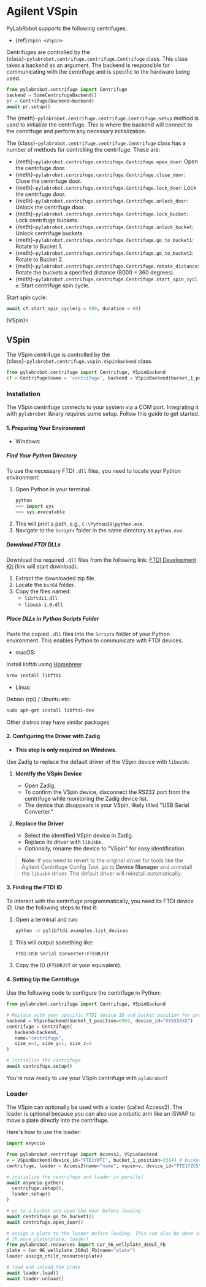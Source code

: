 # Agilent VSpin

PyLabRobot supports the following centrifuges:

- {ref}`VSpin <VSpin>`

Centrifuges are controlled by the {class}`~pylabrobot.centrifuge.centrifuge.Centrifuge` class. This class takes a backend as an argument. The backend is responsible for communicating with the centrifuge and is specific to the hardware being used.

```python
from pylabrobot.centrifuge import Centrifuge
backend = SomeCentrifugeBackend()
pr = Centrifuge(backend=backend)
await pr.setup()
```

The {meth}`~pylabrobot.centrifuge.centrifuge.Centrifuge.setup` method is used to initialize the centrifuge. This is where the backend will connect to the centrifuge and perform any necessary initialization.

The {class}`~pylabrobot.centrifuge.centrifuge.Centrifuge` class has a number of methods for controlling the centrifuge. These are:

- {meth}`~pylabrobot.centrifuge.centrifuge.Centrifuge.open_door`: Open the centrifuge door.
- {meth}`~pylabrobot.centrifuge.centrifuge.Centrifuge.close_door`: Close the centrifuge door.
- {meth}`~pylabrobot.centrifuge.centrifuge.Centrifuge.lock_door`: Lock the centrifuge door.
- {meth}`~pylabrobot.centrifuge.centrifuge.Centrifuge.unlock_door`: Unlock the centrifuge door.
- {meth}`~pylabrobot.centrifuge.centrifuge.Centrifuge.lock_bucket`: Lock centrifuge buckets.
- {meth}`~pylabrobot.centrifuge.centrifuge.Centrifuge.unlock_bucket`: Unlock centrifuge buckets.
- {meth}`~pylabrobot.centrifuge.centrifuge.Centrifuge.go_to_bucket1`: Rotate to Bucket 1.
- {meth}`~pylabrobot.centrifuge.centrifuge.Centrifuge.go_to_bucket2`: Rotate to Bucket 2.
- {meth}`~pylabrobot.centrifuge.centrifuge.Centrifuge.rotate_distance`: Rotate the buckets a specified distance (8000 = 360 degrees).
- {meth}`~pylabrobot.centrifuge.centrifuge.Centrifuge.start_spin_cycle`: Start centrifuge spin cycle.

Start spin cycle:

```python
await cf.start_spin_cycle(g = 800, duration = 60)
```

(VSpin)=

## VSpin

The VSpin centrifuge is controlled by the {class}`~pylabrobot.centrifuge.vspin.VSpinBackend` class.

```python
from pylabrobot.centrifuge import Centrifuge, VSpinBackend
cf = Centrifuge(name = 'centrifuge', backend = VSpinBackend(bucket_1_position=0), size_x= 1, size_y=1, size_z=1)
```

### Installation

The VSpin centrifuge connects to your system via a COM port. Integrating it with `pylabrobot` library requires some setup. Follow this guide to get started.

#### 1. Preparing Your Environment

- Windows:

##### Find Your Python Directory

To use the necessary FTDI `.dll` files, you need to locate your Python environment:

1. Open Python in your terminal:
   ```python
   python
   >>> import sys
   >>> sys.executable
   ```
2. This will print a path, e.g., `C:\Python39\python.exe`.
3. Navigate to the `Scripts` folder in the same directory as `python.exe`.

##### **Download FTDI DLLs**

Download the required `.dll` files from the following link:
[FTDI Development Kit](https://sourceforge.net/projects/picusb/files/libftdi1-1.5_devkit_x86_x64_19July2020.zip/download) (link will start download).

1. Extract the downloaded zip file.
2. Locate the `bin64` folder.
3. Copy the files named:
   - `libftdi1.dll`
   - `libusb-1.0.dll`

##### Place DLLs in Python Scripts Folder

Paste the copied `.dll` files into the `Scripts` folder of your Python environment. This enables Python to communicate with FTDI devices.

- macOS:

Install libftdi using [Homebrew](https://brew.sh/):

```bash
brew install libftdi
```

- Linux:

Debian (rpi) / Ubuntu etc:

```bash
sudo apt-get install libftdi-dev
```

Other distros may have similar packages.

#### 2. Configuring the Driver with Zadig

- **This step is only required on Windows.**

Use Zadig to replace the default driver of the VSpin device with `libusbk`:

1. **Identify the VSpin Device**

   - Open Zadig.
   - To confirm the VSpin device, disconnect the RS232 port from the centrifuge while monitoring the Zadig device list.
   - The device that disappears is your VSpin, likely titled "USB Serial Converter."

2. **Replace the Driver**
   - Select the identified VSpin device in Zadig.
   - Replace its driver with `libusbk`.
   - Optionally, rename the device to "VSpin" for easy identification.

> **Note:** If you need to revert to the original driver for tools like the Agilent Centrifuge Config Tool, go to **Device Manager** and uninstall the `libusbk` driver. The default driver will reinstall automatically.

#### 3. Finding the FTDI ID

To interact with the centrifuge programmatically, you need its FTDI device ID. Use the following steps to find it:

1. Open a terminal and run:
   ```bash
   python -m pylibftdi.examples.list_devices
   ```
2. This will output something like:
   ```
   FTDI:USB Serial Converter:FTE0RJ5T
   ```
3. Copy the ID (`FTE0RJ5T` or your equivalent).

#### **4. Setting Up the Centrifuge**

Use the following code to configure the centrifuge in Python:

```python
from pylabrobot.centrifuge import Centrifuge, VSpinBackend

# Replace with your specific FTDI device ID and bucket position for profile in Agilent Centrifuge Config Tool.
backend = VSpinBackend(bucket_1_position=6969, device_id="XXXXXXXX")
centrifuge = Centrifuge(
   backend=backend,
   name="centrifuge",
   size_x=1, size_y=1, size_z=1
)

# Initialize the centrifuge.
await centrifuge.setup()
```

You’re now ready to use your VSpin centrifuge with `pylabrobot`!

### Loader

The VSpin can optionally be used with a loader (called Access2). The loader is optional because you can also use a robotic arm like an iSWAP to move a plate directly into the centrifuge.

Here's how to use the loader:

```python
import asyncio

from pylabrobot.centrifuge import Access2, VSpinBackend
v = VSpinBackend(device_id="FTE1YWTI", bucket_1_position=1314) # bucket 1 position is empirically determined
centrifuge, loader = Access2(name="name", vspin=v, device_id="FTE1YZC5")

# initialize the centrifuge and loader in parallel
await asyncio.gather(
  centrifuge.setup(),
  loader.setup()
)

# go to a bucket and open the door before loading
await centrifuge.go_to_bucket1()
await centrifuge.open_door()

# assign a plate to the loader before loading. This can also be done implicitly by for example
# lh.move_plate(plate, loader)
from pylabrobot.resources import Cor_96_wellplate_360ul_Fb
plate = Cor_96_wellplate_360ul_Fb(name="plate")
loader.assign_child_resource(plate)

# load and unload the plate
await loader.load()
await loader.unload()
```
